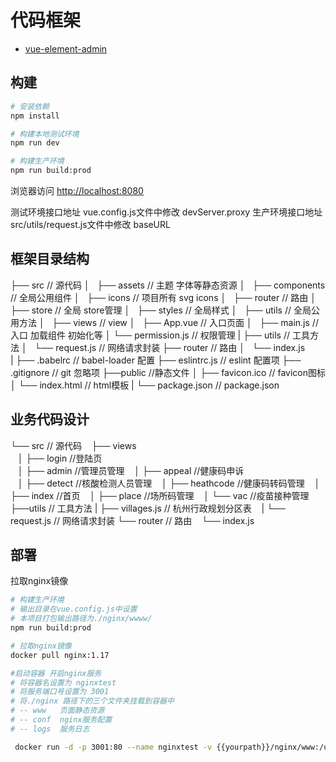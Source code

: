 # 代码框架

- [vue-element-admin](https://github.com/PanJiaChen/vue-element-admin)

## 构建

```bash
# 安装依赖
npm install

# 构建本地测试环境
npm run dev

# 构建生产环境
npm run build:prod
```

浏览器访问 [http://localhost:8080](http://localhost:8080)

测试环境接口地址 vue.config.js文件中修改 devServer.proxy
生产环境接口地址 src/utils/request.js文件中修改 baseURL


## 框架目录结构
├── src                        // 源代码
│   ├── assets                 // 主题 字体等静态资源
│   ├── components             // 全局公用组件
│   ├── icons                  // 项目所有 svg icons
│   ├── router                 // 路由
│   ├── store                  // 全局 store管理
│   ├── styles                 // 全局样式
│   ├── utils                  // 全局公用方法
│   ├── views                  // view
│   ├── App.vue                // 入口页面
│   ├── main.js                // 入口 加载组件 初始化等
│   └── permission.js          // 权限管理
|
├── utils                      // 工具方法
│   └── request.js             // 网络请求封装
├── router                     // 路由
│   └── index.js               
|
├── .babelrc                   // babel-loader 配置
├── eslintrc.js                // eslint 配置项
├── .gitignore                 // git 忽略项
├──public                      //静态文件
│  ├── favicon.ico             // favicon图标
│  └── index.html              // html模板
|
└── package.json               // package.json


## 业务代码设计


└── src                        // 源代码
    ├── views                   
    │    ├── login             //登陆页           
    │    ├── admin             //管理员管理
    │    ├── appeal            //健康码申诉  
    │    ├── detect            //核酸检测人员管理
    │    ├── heathcode         //健康码转码管理
    │    ├── index             //首页
    │    ├── place             //场所码管理
    │    └── vac               //疫苗接种管理
    ├──utils                   // 工具方法
    |    ├── villages.js       // 杭州行政规划分区表
    |    └── request.js        // 网络请求封装
    └── router                 // 路由
         └── index.js               


## 部署
拉取nginx镜像

```bash
# 构建生产环境
# 输出目录在vue.config.js中设置
# 本项目打包输出路径为./nginx/wwww/
npm run build:prod

# 拉取nginx镜像
docker pull nginx:1.17

#启动容器 开启nginx服务
# 将容器名设置为 nginxtest
# 将服务端口号设置为 3001
# 将./nginx 路径下的三个文件夹挂载到容器中
# -- www   页面静态资源
# -- conf  nginx服务配置
# -- logs  服务日志

 docker run -d -p 3001:80 --name nginxtest -v {{yourpath}}/nginx/www:/usr/share/nginx/html -v {{yourpath}}/nginx/conf/nginx.conf:/etc/nginx.nginx.conf -v {{yourpath}}/nginx/logs:/var/log/nginx nginx:1.17

```
